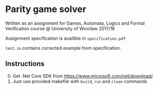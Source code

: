 # Parity game solver

Written as an assignment for Games, Automata, Logics and Formal Verification course @ University of Wrocław 2017/18

Assignment specification is availible in `specification.pdf`

`test.in` contains corrected example from specification.

## Instructions
0. Get .Net Core SDK from https://www.microsoft.com/net/download/
1. Just use provided makefile with `build`, `run` and `clean` commands
